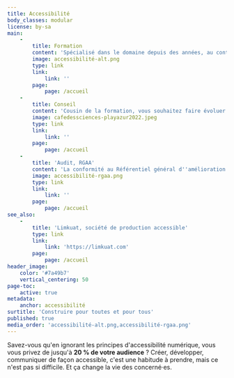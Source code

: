 ```yaml
---
title: Accessibilité
body_classes: modular
license: by-sa
main:
    -
        title: Formation
        content: 'Spécialisé dans le domaine depuis des années, au contact de nombreux·ses concerné·es, et toujours à l''affu pour rester à jour, je saurai vous former pour que vous soyez au fait des bonnes pratiques à respecter pour rester accessible à toutes et à tous — que ce soit en informatique, développement web, ou sur les réseaux sociaux !'
        image: accessibilité-alt.png
        type: link
        link:
            link: ''
        page:
            page: /accueil
    -
        title: Conseil
        content: 'Cousin de la formation, vous souhaitez faire évoluer vos méthodes ou votre communication pour la rendre plus accessible ? Je peux vous y aider.'
        image: cafedessciences-playazur2022.jpeg
        type: link
        link:
            link: ''
        page:
            page: /accueil
    -
        title: 'Audit, RGAA'
        content: 'La conformité au Référentiel général d''amélioration de l''accessibilité (RGAA) devient doucement obligatoire en France, dans certains cas. Et même en dehors, il est important de s''ouvrir à toutes et tous, quelque soit leurs handicaps. Je peux vous aider à faire le point sur l''état de ce que vous produisez (logiciel, web, ou communication) et vous aider à évoluer dans le bon sens.'
        image: accessibilité-rgaa.png
        type: link
        link:
            link: ''
        page:
            page: /accueil
see_also:
    -
        title: 'Limkuat, société de production accessible'
        type: link
        link:
            link: 'https://limkuat.com'
        page:
            page: /accueil
header_image:
    color: '#7a49b7'
    vertical_centering: 50
page-toc:
    active: true
metadata:
    anchor: accessibilité
surtitle: 'Construire pour toutes et pour tous'
published: true
media_order: 'accessibilité-alt.png,accessibilité-rgaa.png'
---
```


Savez-vous qu'en ignorant les principes d'accessibilité numérique, vous vous privez de jusqu'à **20 % de votre audience** ? Créer, développer, communiquer de façon accessible, c'est une habitude à prendre, mais ce n'est pas si difficile. Et ça change la vie des concerné·es.